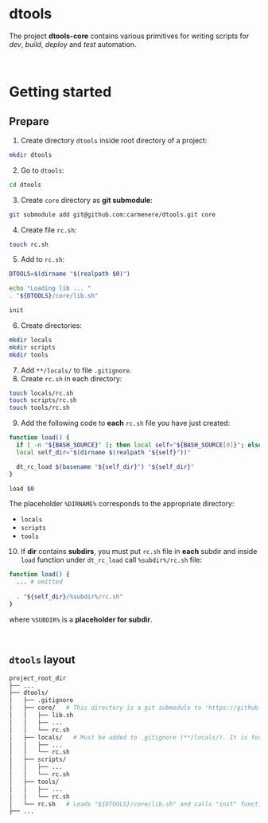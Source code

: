 # dtools
The project **dtools-core** contains various primitives for writing scripts for _dev_, _build_, _deploy_ and _test_ automation.<br>

<br>

# Getting started
## Prepare
1. Create directory `dtools` inside root directory of a project:
```bash
mkdir dtools
```
2. Go to `dtools`:
```bash
cd dtools
```
3. Create `core` directory as **git submodule**:
```bash
git submodule add git@github.com:carmenere/dtools.git core
```
4. Create file `rc.sh`:
```bash
touch rc.sh
```
5. Add to `rc.sh`:
```bash
DTOOLS=$(dirname "$(realpath $0)")

echo "Loading lib ... "
. "${DTOOLS}/core/lib.sh"

init
```
6. Create directories:
```bash
mkdir locals
mkdir scripts
mkdir tools
```
7. Add `**/locals/` to file `.gitignore`.
8. Create `rc.sh` in each directory:
```bash
touch locals/rc.sh
touch scripts/rc.sh
touch tools/rc.sh
```
9. Add the following code to **each** `rc.sh` file you have just created:
```bash
function load() {
  if [ -n "${BASH_SOURCE}" ]; then local self="${BASH_SOURCE[0]}"; else local self="$1"; fi
  local self_dir="$(dirname $(realpath "${self}"))"

  dt_rc_load $(basename "${self_dir}") "${self_dir}"
}

load $0
```

The placeholder `%DIRNAME%` corresponds to the appropriate directory:
- `locals`
- `scripts`
- `tools`
10. If **dir** contains **subdirs**, you must put `rc.sh` file in **each** subdir and inside `load` function under `dt_rc_load` call `%subdir%/rc.sh` file:
```bash
function load() {
  ... # omitted
    
  . "${self_dir}/%subdir%/rc.sh"
}
```
where `%SUBDIR%` is a **placeholder for subdir**.<br>

<br>

## `dtools` layout
```bash
project_root_dir
├── ...
├── dtools/
│   ├── .gitignore
│   ├── core/   # This directory is a git submodule to 'https://github.com/carmenere/dtools' project.
│   │   ├── lib.sh
│   │   ├── ...
│   │   └── rc.sh
│   ├── locals/   # Must be added to .gitignore (**/locals/). It is for overwriting project defaults in local devel environment.
│   │   ├── ...
│   │   └── rc.sh
│   ├── scripts/
│   │   ├── ...
│   │   └── rc.sh
│   ├── tools/
│   │   ├── ...
│   │   └── rc.sh
│   └── rc.sh   # Loads "${DTOOLS}/core/lib.sh" and calls "init" function.
├── ...
```

<br>